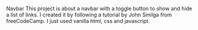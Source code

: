 Navbar
This project is about a navbar with a toggle button to show and hide a list of links.
I created it by following a tutorial by John Smilga from freeCodeCamp. 
I just used vanilla html, css and javascript.